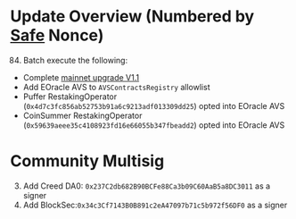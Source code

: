 # Update Overview (Numbered by [Safe](https://app.safe.global/home?safe=eth:0xC0896ab1A8cae8c2C1d27d011eb955Cca955580d) Nonce)
84. Batch execute the following:
- Complete [mainnet upgrade V1.1](/docs/reports/2024-05-21-v1.1-upgrade.md)
- Add EOracle AVS to `AVSContractsRegistry` allowlist
- Puffer RestakingOperator (`0x4d7c3fc856ab52753b91a6c9213adf013309dd25`) opted into EOracle AVS
- CoinSummer RestakingOperator (`0x59639aeee35c4108923fd16e66055b347fbeadd2`) opted into EOracle AVS


# Community Multisig
3. Add Creed DA0: `0x237C2db682B90BCFe88Ca3b09C60AaB5a8DC3011` as a signer
4. Add BlockSec:`0x34c3Cf7143B0B891c2eA47097b71c5b972f56DF0` as a signer
